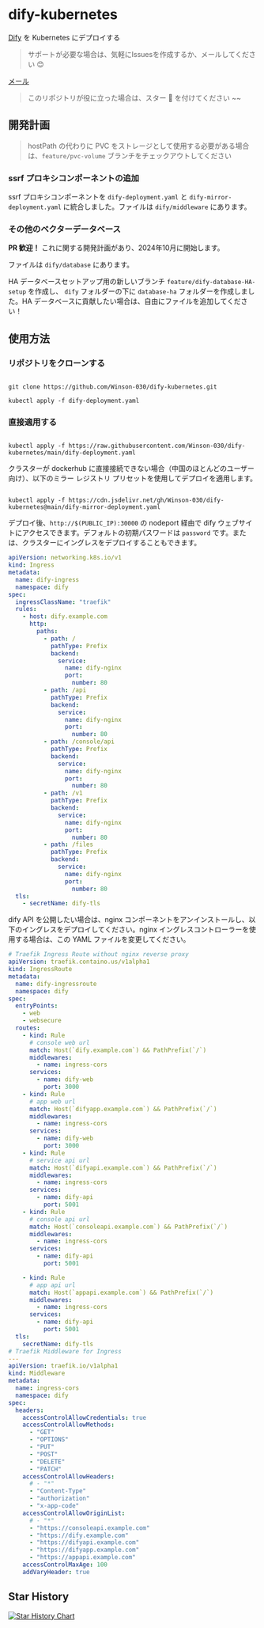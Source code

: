 # dify-kubernetes

[Dify](https://dify.ai/)  を Kubernetes にデプロイする

> サポートが必要な場合は、気軽にIssuesを作成するか、メールしてください 😊

[メール](mailto:mail@winson.dev)

> このリポジトリが役に立った場合は、スター 🌟 を付けてください ~~

## 開発計画

> hostPath の代わりに PVC をストレージとして使用する必要がある場合は、`feature/pvc-volume` ブランチをチェックアウトしてください

### ssrf プロキシコンポーネントの追加

ssrf プロキシコンポーネントを `dify-deployment.yaml` と `dify-mirror-deployment.yaml` に統合しました。ファイルは `dify/middleware` にあります。

### その他のベクターデータベース

**PR 歓迎！**
これに関する開発計画があり、2024年10月に開始します。

ファイルは `dify/database` にあります。

HA データベースセットアップ用の新しいブランチ `feature/dify-database-HA-setup` を作成し、 `dify` フォルダーの下に `database-ha` フォルダーを作成しました。HA データベースに貢献したい場合は、自由にファイルを追加してください！

## 使用方法

### リポジトリをクローンする

```shell

git clone https://github.com/Winson-030/dify-kubernetes.git

kubectl apply -f dify-deployment.yaml

```

### 直接適用する

```shell

kubectl apply -f https://raw.githubusercontent.com/Winson-030/dify-kubernetes/main/dify-deployment.yaml

```

クラスターが dockerhub に直接接続できない場合（中国のほとんどのユーザー向け）、以下のミラー レジストリ プリセットを使用してデプロイを適用します。

```shell

kubectl apply -f https://cdn.jsdelivr.net/gh/Winson-030/dify-kubernetes@main/dify-mirror-deployment.yaml

```

デプロイ後、`http://$(PUBLIC_IP):30000` の nodeport 経由で dify ウェブサイトにアクセスできます。デフォルトの初期パスワードは `password` です。または、クラスターにイングレスをデプロイすることもできます。

```yaml
apiVersion: networking.k8s.io/v1
kind: Ingress
metadata:
  name: dify-ingress
  namespace: dify
spec:
  ingressClassName: "traefik"
  rules:
    - host: dify.example.com
      http:
        paths:
          - path: /
            pathType: Prefix
            backend:
              service:
                name: dify-nginx
                port:
                  number: 80
          - path: /api
            pathType: Prefix
            backend:
              service:
                name: dify-nginx
                port:
                  number: 80
          - path: /console/api
            pathType: Prefix
            backend:
              service:
                name: dify-nginx
                port:
                  number: 80
          - path: /v1
            pathType: Prefix
            backend:
              service:
                name: dify-nginx
                port:
                  number: 80
          - path: /files
            pathType: Prefix
            backend:
              service:
                name: dify-nginx
                port:
                  number: 80
  tls:
    - secretName: dify-tls
```

dify API を公開したい場合は、nginx コンポーネントをアンインストールし、以下のイングレスをデプロイしてください。nginx イングレスコントローラーを使用する場合は、この YAML ファイルを変更してください。

```yaml
# Traefik Ingress Route without nginx reverse proxy
apiVersion: traefik.containo.us/v1alpha1
kind: IngressRoute
metadata:
  name: dify-ingressroute
  namespace: dify
spec:
  entryPoints:
    - web
    - websecure
  routes:
    - kind: Rule
      # console web url
      match: Host(`dify.example.com`) && PathPrefix(`/`)
      middlewares:
        - name: ingress-cors
      services:
        - name: dify-web
          port: 3000
    - kind: Rule
      # app web url
      match: Host(`difyapp.example.com`) && PathPrefix(`/`)
      middlewares:
        - name: ingress-cors
      services:
        - name: dify-web
          port: 3000
    - kind: Rule
      # service api url
      match: Host(`difyapi.example.com`) && PathPrefix(`/`)
      middlewares:
        - name: ingress-cors
      services:
        - name: dify-api
          port: 5001
    - kind: Rule
      # console api url
      match: Host(`consoleapi.example.com`) && PathPrefix(`/`)
      middlewares:
        - name: ingress-cors
      services:
        - name: dify-api
          port: 5001

    - kind: Rule
      # app api url
      match: Host(`appapi.example.com`) && PathPrefix(`/`)
      middlewares:
        - name: ingress-cors
      services:
        - name: dify-api
          port: 5001
  tls:
    secretName: dify-tls
# Traefik Middleware for Ingress
---
apiVersion: traefik.io/v1alpha1
kind: Middleware
metadata:
  name: ingress-cors
  namespace: dify
spec:
  headers:
    accessControlAllowCredentials: true
    accessControlAllowMethods:
      - "GET"
      - "OPTIONS"
      - "PUT"
      - "POST"
      - "DELETE"
      - "PATCH"
    accessControlAllowHeaders:
      # - "*"
      - "Content-Type"
      - "authorization"
      - "x-app-code"
    accessControlAllowOriginList:
      # - "*"
      - "https://consoleapi.example.com"
      - "https://dify.example.com"
      - "https://difyapi.example.com"
      - "https://difyapp.example.com"
      - "https://appapi.example.com"
    accessControlMaxAge: 100
    addVaryHeader: true
```

## Star History

[![Star History Chart](https://api.star-history.com/svg?repos=Winson-030/dify-kubernetes&type=Date)](https://star-history.com/#Winson-030/dify-kubernetes&Date)

